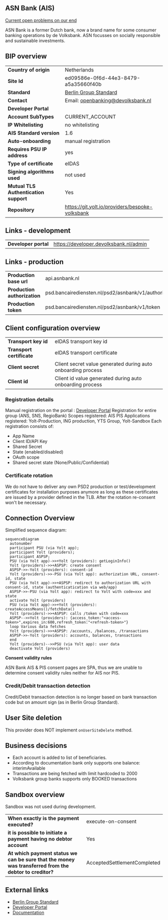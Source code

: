 ## ASN Bank (AIS)
[Current open problems on our end][4]

ASN Bank is a former Dutch bank, now a brand name for some consumer banking operations by de Volksbank. ASN focusses on socially responsible and sustainable investments.
 
## BIP overview 

|                                       |                                                 |
|---------------------------------------|-------------------------------------------------|
| **Country of origin**                 | Netherlands                                     | 
| **Site Id**                           | ed09586e-0f6d-44e3-8479-a5a35660f40b            |
| **Standard**                          | [Berlin Group Standard][1]                      |
| **Contact**                           | Email: openbanking@devolksbank.nl               |
| **Developer Portal**                  |                                                 |
| **Account SubTypes**                  | CURRENT_ACCOUNT                                 |
| **IP Whitelisting**                   | no whitelisting                                 |
| **AIS Standard version**              | 1.6                                             |
| **Auto-onboarding**                   | manual registration                             |
| **Requires PSU IP address**           | yes                                             |
| **Type of certificate**               | eIDAS                                           |
| **Signing algorithms used**           | not used                                        |
| **Mutual TLS Authentication support** | Yes                                             |
| **Repository**                        | https://git.yolt.io/providers/bespoke-volksbank |

## Links - development
|                      |                                        |
|----------------------|----------------------------------------|
| **Developer portal** | https://developer.devolksbank.nl/admin |

## Links - production 
|                              |                                                   |
|------------------------------|---------------------------------------------------|
| **Production base url**      | api.asnbank.nl                                    |
| **Production authorization** | psd.bancairediensten.nl/psd2/asnbank/v1/authorize |
| **Production token**         | psd.bancairediensten.nl/psd2/asnbank/v1/token     |

## Client configuration overview
|                           |                                                              |
|---------------------------|--------------------------------------------------------------|
| **Transport key id**      | eIDAS transport key id                                       |
| **Transport certificate** | eIDAS transport certificate                                  |
| **Client secret**         | Client secret value generated during auto onboarding process | 
| **Client id**             | Client id value generated during auto onboarding process     |  


### Registration details
Manual registration on the portal : [Developer Portal][2]
Registration for entire group (ANS, SNS, RegioBank)
Scopes registered: AIS PIS
Applications registered: Yolt-Production, ING production, YTS Group, Yolt-Sandbox
Each registration consists of:
* App Name
* Client ID/API Key
* Shared Secret
* State (enabled/disabled)
* OAuth scope
* Shared secret state (None/Public/Confidential)

### Certificate rotation
We do not have to deliver any own PSD2 production or test/development certificates for installation purposes anymore as long as these certificates are issued by a provider defined in the TLB.
After the rotation re-consent won't be necessary.

## Connection Overview
Simplified sequence diagram:

```mermaid
sequenceDiagram
  autonumber
  participant PSU (via Yolt app);
  participant Yolt (providers);
  participant ASPSP;
  PSU (via Yolt app)->>+Yolt (providers): getLoginInfo()
  Yolt (providers)->>+ASPSP: create consent
  ASPSP->>-Yolt (providers): consent-id
  Yolt (providers)->>-PSU (via Yolt app): authorization URL, consent-id, state
  PSU (via Yolt app)->>+ASPSP: redirect to authorization URL with consent-id, state (authenticatication via web/app)
  ASPSP->>-PSU (via Yolt app): redirect to Yolt with code=xxx and state
  activate Yolt (providers)
  PSU (via Yolt app)->>+Yolt (providers): createAccessMeans()/fetchData()
  Yolt (providers)->>+ASPSP: calls /token with code=xxx
  ASPSP-->>Yolt (providers): {access_token:"<access-token>",expires_in:600,refresh_token:"<refresh-token>"}
  loop Various data fetches
  Yolt (providers)->>+ASPSP: /accounts, /balances, /transactions 
  ASPSP->>-Yolt (providers): accounts, balances, transactions
  end
  Yolt (providers)-->>PSU (via Yolt app): user data
  deactivate Yolt (providers)
```

**Consent validity rules**

ASN Bank AIS & PIS consent pages are SPA, thus we are unable to determine consent validity rules neither for AIS nor PIS.

### Credit/Debit transaction detection
Credit/Debit transaction detection is no longer based on bank transaction code but on amount sign (as in Berlin Group Standard).

## User Site deletion
This provider does NOT implement `onUserSiteDelete` method. 

## Business decisions
* Each account is added to list of beneficiaries.
* According to documentation bank only supports one balance: interimAvailable  
* Transactions are being fetched with limit hardcoded to 2000
* Volksbank group banks supports only BOOKED transactions

## Sandbox overview
Sandbox was not used during development.
  

|                                                                                                         |                              |
|---------------------------------------------------------------------------------------------------------|------------------------------|
| **When exactly is the payment executed?**                                                               | execute-on-consent           |
| **it is possible to initiate a payment having no debtor account**                                       | Yes                          |
| **At which payment status we can be sure that the money was transferred from the debtor to creditor?**  | AcceptedSettlementCompleted  |


## External links
* [Berlin Group Standard][1]
* [Developer Portal][2]
* [Documentation][3]
 
[1]: <https://www.berlin-group.org/>
[2]: <https://developer.devolksbank.nl/admin>
[3]: <https://openbanking.devolksbank.nl/>
[4]: <https://yolt.atlassian.net/issues/?jql=project%20%3D%20%22C4PO%22%20AND%20component%20%3D%20ASN%20AND%20status%20!%3D%20Done%20AND%20Resolution%20%3D%20Unresolved%20ORDER%20BY%20status>
